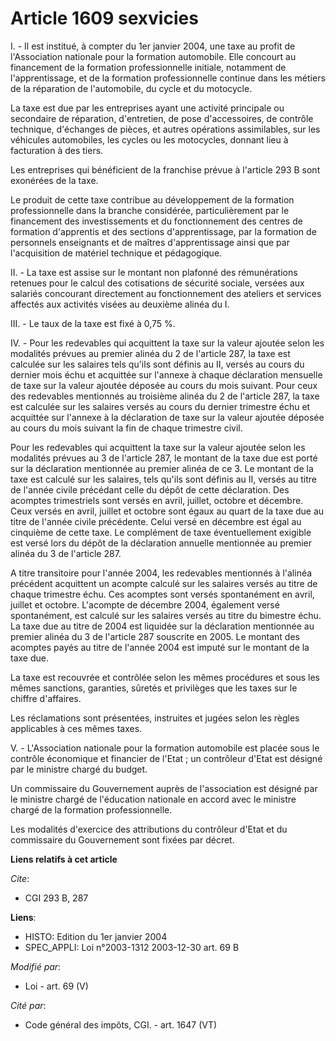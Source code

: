 # Article 1609 sexvicies

I. - Il est institué, à compter du 1er janvier 2004, une taxe au profit de l'Association nationale pour la formation
automobile. Elle concourt au financement de la formation professionnelle initiale, notamment de l'apprentissage, et de la
formation professionnelle continue dans les métiers de la réparation de l'automobile, du cycle et du motocycle.

La taxe est due par les entreprises ayant une activité principale ou secondaire de réparation, d'entretien, de pose
d'accessoires, de contrôle technique, d'échanges de pièces, et autres opérations assimilables, sur les véhicules automobiles,
les cycles ou les motocycles, donnant lieu à facturation à des tiers.

Les entreprises qui bénéficient de la franchise prévue à l'article 293 B sont exonérées de la taxe.

Le produit de cette taxe contribue au développement de la formation professionnelle dans la branche considérée,
particulièrement par le financement des investissements et du fonctionnement des centres de formation d'apprentis et des
sections d'apprentissage, par la formation de personnels enseignants et de maîtres d'apprentissage ainsi que par
l'acquisition de matériel technique et pédagogique.

II. - La taxe est assise sur le montant non plafonné des rémunérations retenues pour le calcul des cotisations de sécurité
sociale, versées aux salariés concourant directement au fonctionnement des ateliers et services affectés aux activités visées
au deuxième alinéa du I.

III. - Le taux de la taxe est fixé à 0,75 %.

IV. -  Pour les redevables qui acquittent la taxe sur la valeur ajoutée selon les modalités prévues au premier alinéa du 2 de
l'article 287, la taxe est calculée sur les salaires tels qu'ils sont définis au II, versés au cours du dernier mois échu et
acquittée sur l'annexe à chaque déclaration mensuelle de taxe sur la valeur ajoutée déposée au cours du mois suivant. Pour
ceux des redevables mentionnés au troisième alinéa du 2 de l'article 287, la taxe est calculée sur les salaires versés au
cours du dernier trimestre échu et acquittée sur l'annexe à la déclaration de taxe sur la valeur ajoutée déposée au cours du
mois suivant la fin de chaque trimestre civil.

Pour les redevables qui acquittent la taxe sur la valeur ajoutée selon les modalités prévues au 3 de l'article 287, le
montant de la taxe due est porté sur la déclaration mentionnée au premier alinéa de ce 3. Le montant de la taxe est calculé
sur les salaires, tels qu'ils sont définis au II, versés au titre de l'année civile précédant celle du dépôt de cette
déclaration. Des acomptes trimestriels sont versés en avril, juillet, octobre et décembre. Ceux versés en avril, juillet et
octobre sont égaux au quart de la taxe due au titre de l'année civile précédente. Celui versé en décembre est égal au
cinquième de cette taxe. Le complément de taxe éventuellement exigible est versé lors du dépôt de la déclaration annuelle
mentionnée au premier alinéa du 3 de l'article 287.

A titre transitoire pour l'année 2004, les redevables mentionnés à l'alinéa précédent acquittent un acompte calculé sur les
salaires versés au titre de chaque trimestre échu. Ces acomptes sont versés spontanément en avril, juillet et octobre.
L'acompte de décembre 2004, également versé spontanément,  est calculé sur les salaires versés au titre du bimestre échu. La
taxe due au titre de 2004 est liquidée sur la déclaration mentionnée au premier alinéa du 3 de l'article 287 souscrite en
2005. Le montant des acomptes payés au titre de l'année 2004 est imputé sur le montant de la taxe due.

La taxe est recouvrée et contrôlée selon les mêmes procédures et sous les mêmes sanctions, garanties, sûretés et privilèges
que les taxes sur le chiffre d'affaires.

Les réclamations sont présentées, instruites et jugées selon les règles applicables à ces mêmes taxes.

V. - L'Association nationale pour la formation automobile est placée sous le contrôle économique et financier de l'Etat ; un
contrôleur d'Etat est désigné par le ministre chargé du budget.

Un commissaire du Gouvernement auprès de l'association est désigné par le ministre chargé de l'éducation nationale en accord
avec le ministre chargé de la formation professionnelle.

Les modalités d'exercice des attributions du contrôleur d'Etat et du commissaire du Gouvernement sont fixées par décret.

**Liens relatifs à cet article**

_Cite_:

  - CGI 293 B, 287

**Liens**:

  - HISTO: Edition du 1er janvier 2004
  - SPEC_APPLI: Loi n°2003-1312 2003-12-30 art. 69 B

_Modifié par_:

  - Loi - art. 69 (V)

_Cité par_:

  - Code général des impôts, CGI. - art. 1647 (VT)
